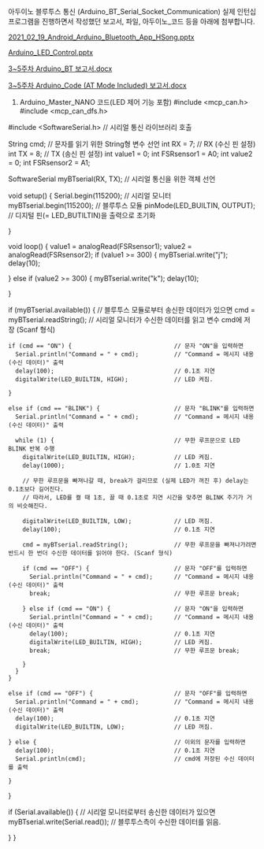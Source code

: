 아두이노 블루투스 통신 (Arduino_BT_Serial_Socket_Communication)
실제 인턴십 프로그램을 진행하면서 작성했던 보고서, 파일, 아두이노_코드 등을 아래에 첨부합니다.

[2021_02_19_Android_Arduino_Bluetooth_App_HSong.pptx](https://github.com/Haseung-Song/Arduino_BT/files/10055831/2021_02_19_Android_Arduino_Bluetooth_App_HSong.pptx)

[Arduino_LED_Control.pptx](https://github.com/Haseung-Song/Arduino_BT/files/10055833/Arduino_LED_Control.pptx)

[3~5주차 Arduino_BT 보고서.docx](https://github.com/Haseung-Song/Arduino_BT/files/10055834/3.5.Arduino_BT.docx)

[3~5주차 Arduino_Code (AT Mode Included) 보고서.docx](https://github.com/Haseung-Song/Arduino_BT/files/10055838/3.5.Arduino_Code.AT.Mode.Included.docx)


1. Arduino_Master_NANO 코드(LED 제어 기능 포함)
#include <mcp_can.h>
#include <mcp_can_dfs.h>

#include <SoftwareSerial.h>                        // 시리얼 통신 라이브러리 호출

String cmd;                                        // 문자를 읽기 위한 String형 변수 선언
int RX = 7;                                        // RX (수신 핀 설정)
int TX = 8;                                        // TX (송신 핀 설정)
int value1 = 0;
int FSRsensor1 = A0;
int value2 = 0;
int FSRsensor2 = A1;

SoftwareSerial myBTserial(RX, TX);                 // 시리얼 통신을 위한 객체 선언

void setup() {
  Serial.begin(115200);                             // 시리얼 모니터
  myBTserial.begin(115200);                         // 블루투스 모듈
  pinMode(LED_BUILTIN, OUTPUT);                    // 디지털 핀(= LED_BUTILTIN)을 출력으로 초기화

}

void loop() {
  value1 = analogRead(FSRsensor1);
  value2 = analogRead(FSRsensor2);
  if (value1 >= 300) {
    myBTserial.write("j");
    delay(10);

  } else if (value2 >= 300) {
    myBTserial.write("k");
    delay(10);

  }

  if (myBTserial.available()) {                    // 블루투스 모듈로부터 송신한 데이터가 있으면
    cmd = myBTserial.readString();                 // 시리얼 모니터가 수신한 데이터를 읽고 변수 cmd에 저장 (Scanf 형식)

    if (cmd == "ON") {                             // 문자 "ON"을 입력하면
      Serial.println("Command = " + cmd);          // "Command = 메시지 내용(수신 데이터)" 출력
      delay(100);                                  // 0.1초 지연
      digitalWrite(LED_BUILTIN, HIGH);             // LED 켜짐.

    }

    else if (cmd == "BLINK") {                     // 문자 "BLINK"를 입력하면
      Serial.println("Command = " + cmd);          // "Command = 메시지 내용(수신 데이터)" 출력

      while (1) {                                  // 무한 루프문으로 LED BLINK 반복 수행
        digitalWrite(LED_BUILTIN, HIGH);           // LED 켜짐.
        delay(1000);                               // 1.0초 지연

        // 무한 루프문을 빠져나갈 때, break가 걸리므로 (실제 LED가 꺼진 후) delay는 0.1초보다 길어진다.
        // 따라서, LED를 켤 때 1초, 끌 때 0.1초로 지연 시간을 맞추면 BLINK 주기가 거의 비슷해진다.

        digitalWrite(LED_BUILTIN, LOW);            // LED 꺼짐.
        delay(100);                                // 0.1초 지연

        cmd = myBTserial.readString();             // 무한 루프문을 빠져나가려면 반드시 한 번더 수신한 데이터를 읽어야 한다. (Scanf 형식)

        if (cmd == "OFF") {                        // 문자 "OFF"를 입력하면
          Serial.println("Command = " + cmd);      // "Command = 메시지 내용(수신 데이터)" 출력
          break;                                   // 무한 루프문 break;

        } else if (cmd == "ON") {                  // 문자 "ON"을 입력하면
          Serial.println("Command = " + cmd);      // "Command = 메시지 내용(수신 데이터)" 출력
          delay(100);                              // 0.1초 지연
          digitalWrite(LED_BUILTIN, HIGH);         // LED 켜짐.
          break;                                   // 무한 루프문 break;

        }
      }
    }

    else if (cmd == "OFF") {                       // 문자 "OFF"를 입력하면
      Serial.println("Command = " + cmd);          // "Command = 메시지 내용(수신 데이터)" 출력
      delay(100);                                  // 0.1초 지연
      digitalWrite(LED_BUILTIN, LOW);              // LED 꺼짐.

    } else {                                       // 이외의 문자를 입력하면
      delay(100);                                  // 0.1초 지연
      Serial.println(cmd);                         // cmd에 저장된 수신 데이터를 출력

    }
  }

  if (Serial.available()) {                        // 시리얼 모니터로부터 송신한 데이터가 있으면
    myBTserial.write(Serial.read());               // 블루투스측이 수신한 데이터를 읽음.

  }
}

